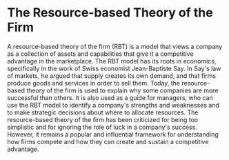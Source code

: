 

# The Resource-based Theory of the Firm
A resource-based theory of the firm (RBT) is a model that views a company as a collection of assets and capabilities that give it a competitive advantage in the marketplace. The RBT model has its roots in economics, specifically in the work of Swiss economist Jean-Baptiste Say. In Say's law of markets, he argued that supply creates its own demand, and that firms produce goods and services in order to sell them. Today, the resource-based theory of the firm is used to explain why some companies are more successful than others. It is also used as a guide for managers, who can use the RBT model to identify a company's strengths and weaknesses and to make strategic decisions about where to allocate resources. The resource-based theory of the firm has been criticized for being too simplistic and for ignoring the role of luck in a company's success. However, it remains a popular and influential framework for understanding how firms compete and how they can create and sustain a competitive advantage.